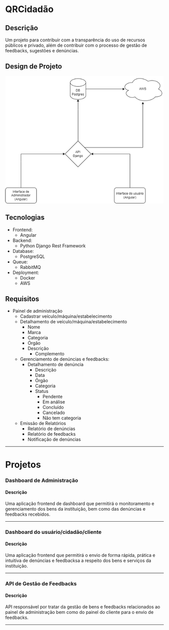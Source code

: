 # QRCidadão

## Descrição

Um projeto para contribuir com a transparência do uso de recursos públicos e privado, além de contribuir com o processo de gestão de feedbacks, sugestões e denúncias.

## Design de Projeto

![Architecture](./qrc_desing.png)

## Tecnologias

- Frontend:
  - Angular
- Backend:
  - Python Django Rest Framework
- Database:
  - PostgreSQL
- Queue:
  - RabbitMQ
- Deployment:
  - Docker
  - AWS

## Requisitos

- Painel de administração
  - Cadastrar veículo/máquina/estabelecimento
  - Detalhamento de veículo/máquina/estabelecimento
    - Nome
    - Marca
    - Categoria
    - Órgão
    - Descrição
      - Complemento
  - Gerenciamento de denúncias e feedbacks:
    - Detalhamento de denúncia
      - Descrição
      - Data
      - Órgão
      - Categoria
      - Status
        - Pendente
        - Em análise
        - Concluído
        - Cancelado
        - Não tem categoria
  - Emissão de Relatórios
    - Relatório de denúncias
    - Relatório de feedbacks
    - Notificação de denúncias

---

# Projetos

### Dashboard de Administração

#### Descrição

Uma aplicação frontend de dashboard que permitirá o monitoramento e gerenciamento dos bens da instituição, bem como das denúncias e feedbacks recebidos.

---

### Dashboard do usuário/cidadão/cliente

#### Descrição

Uma aplicação frontend que permitirá o envio de forma rápida, prática e intuitiva de denúncias e feedbacksa a respeito dos bens e serviços da instituição.

---

### API de Gestão de Feedbacks

#### Descrição

API responsável por tratar da gestão de bens e feedbacks relacionados ao painel de administração bem como do painel do cliente para o envio de feedbacks.

---
